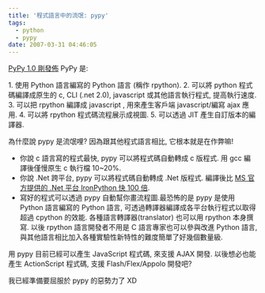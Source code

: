 ```yaml
---
title: '程式語言中的流氓: pypy'
tags:
  - python
  - pypy
date: 2007-03-31 04:46:05
---
```


[PyPy 1.0 剛發佈](http://codespeak.net/pypy/dist/pypy/doc/release-1.0.0.html%20)
PyPy 是:

1\. 使用 Python 語言編寫的 Python 語言 (稱作 rpython).
2\. 可以將 python 程式碼編譯成原生的 c, CLI (.net 2.0), javascript 或其他語言執行程式, 提高執行速度.
3\. 可以把 rpython 編譯成 javascript , 用來產生客戶端 javascript/編寫 ajax 應用.
4\. 可以將 rpython 程式碼流程展示成視圖.
5\. 可以透過 JIT 產生自訂版本的編譯器.

為什麼說 pypy 是流氓哩? 因為跟其他程式語言相比, 它根本就是在作弊嘛!

*   你說 c 語言寫的程式最快, pypy 可以將程式碼自動轉成 c 版程式. 用 gcc 編譯後僅慢原生 c 執行檔 10~20%.
*   你說 .Net 跨平台,  pypy 可以將程式碼自動轉成 .Net 版程式. 編譯後比  [ MS 官方提供的 .Net 平台 IronPython 快 100 倍](http://www.voidspace.org.uk/python/weblog/arch_d7_2007_03_24.shtml#e674).
*   寫好的程式可以透過 pypy 自動幫你畫流程圖.最恐怖的是 pypy 是使用 Python 語言編寫的 Python 語言, 可透過轉譯器編譯成各平台執行程式以取得超過 cpython  的效能.
各種語言轉譯器(translator) 也可以用 rpython 本身撰寫. 以後 rpython 語言開發者不用是 C 語言專家也可以參與改進 Python 語言, 與其他語言相比加入各種實驗性新特性的難度簡單了好幾個數量級.

用 pypy 目前已經可以產生 JavaScript 程式碼, 來支援 AJAX 開發.
以後想必也能產生 ActionScript 程式碼, 支援 Flash/Flex/Appolo 開發吧? 

我已經準備要屈服於 pypy 的惡勢力了 XD